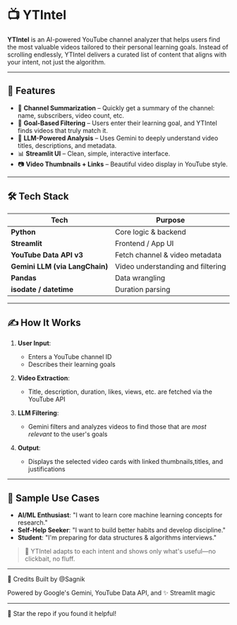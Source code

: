 # 📺 YTIntel

**YTIntel** is an AI-powered YouTube channel analyzer that helps users find the most valuable videos tailored to their personal learning goals. Instead of scrolling endlessly, YTIntel delivers a curated list of content that aligns with your intent, not just the algorithm.

---

## 🚀 Features

- 🔎 **Channel Summarization** – Quickly get a summary of the channel: name, subscribers, video count, etc.
- 🎯 **Goal-Based Filtering** – Users enter their learning goal, and YTIntel finds videos that truly match it.
- 🧠 **LLM-Powered Analysis** – Uses Gemini to deeply understand video titles, descriptions, and metadata.
- 📊 **Streamlit UI** – Clean, simple, interactive interface.
- 📷 **Video Thumbnails + Links** – Beautiful video display in YouTube style.

---

## 🛠️ Tech Stack

| Tech | Purpose |
|------|---------|
| **Python** | Core logic & backend |
| **Streamlit** | Frontend / App UI |
| **YouTube Data API v3** | Fetch channel & video metadata |
| **Gemini LLM (via LangChain)** | Video understanding and filtering |
| **Pandas** | Data wrangling |
| **isodate / datetime** | Duration parsing |

---

## ✍️ How It Works

1. **User Input**:  
   - Enters a YouTube channel ID  
   - Describes their learning goals

2. **Video Extraction**:  
   - Title, description, duration, likes, views, etc. are fetched via the YouTube API

3. **LLM Filtering**:  
   - Gemini filters and analyzes videos to find those that are *most relevant* to the user's goals

4. **Output**:  
   - Displays the selected video cards with linked thumbnails,titles, and justifications

---

## 🧪 Sample Use Cases

- **AI/ML Enthusiast**: "I want to learn core machine learning concepts for research."
- **Self-Help Seeker**: "I want to build better habits and develop discipline."
- **Student**: "I'm preparing for data structures & algorithms interviews."

> 🧠 YTIntel adapts to each intent and shows only what's useful—no clickbait, no fluff.

---

💖 Credits
Built by @Sagnik

Powered by Google's Gemini, YouTube Data API, and ✨ Streamlit magic

---

🙌 Star the repo if you found it helpful!
